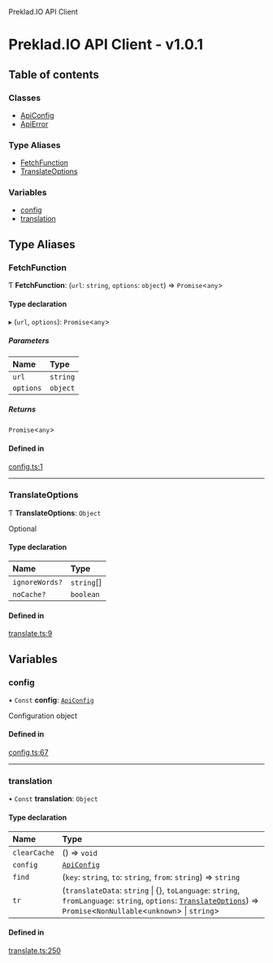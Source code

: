Preklad.IO API Client

# Preklad.IO API Client - v1.0.1

## Table of contents

### Classes

- [ApiConfig](classes/ApiConfig.md)
- [ApiError](classes/ApiError.md)

### Type Aliases

- [FetchFunction](README.md#fetchfunction)
- [TranslateOptions](README.md#translateoptions)

### Variables

- [config](README.md#config)
- [translation](README.md#translation)

## Type Aliases

### FetchFunction

Ƭ **FetchFunction**: (`url`: `string`, `options`: `object`) => `Promise`\<`any`\>

#### Type declaration

▸ (`url`, `options`): `Promise`\<`any`\>

##### Parameters

| Name | Type |
| :------ | :------ |
| `url` | `string` |
| `options` | `object` |

##### Returns

`Promise`\<`any`\>

#### Defined in

[config.ts:1](https://github.com/TedyHub/preklad-io-js-client/blob/fbb2f49/src/config.ts#L1)

___

### TranslateOptions

Ƭ **TranslateOptions**: `Object`

Optional

#### Type declaration

| Name | Type |
| :------ | :------ |
| `ignoreWords?` | `string`[] |
| `noCache?` | `boolean` |

#### Defined in

[translate.ts:9](https://github.com/TedyHub/preklad-io-js-client/blob/fbb2f49/src/translate.ts#L9)

## Variables

### config

• `Const` **config**: [`ApiConfig`](classes/ApiConfig.md)

Configuration object

#### Defined in

[config.ts:67](https://github.com/TedyHub/preklad-io-js-client/blob/fbb2f49/src/config.ts#L67)

___

### translation

• `Const` **translation**: `Object`

#### Type declaration

| Name | Type |
| :------ | :------ |
| `clearCache` | () => `void` |
| `config` | [`ApiConfig`](classes/ApiConfig.md) |
| `find` | (`key`: `string`, `to`: `string`, `from`: `string`) => `string` |
| `tr` | (`translateData`: `string` \| {}, `toLanguage`: `string`, `fromLanguage`: `string`, `options`: [`TranslateOptions`](README.md#translateoptions)) => `Promise`\<`NonNullable`\<`unknown`\> \| `string`\> |

#### Defined in

[translate.ts:250](https://github.com/TedyHub/preklad-io-js-client/blob/fbb2f49/src/translate.ts#L250)
